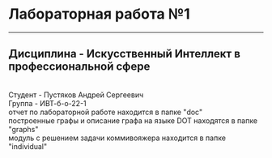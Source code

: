 # Лабораторная работа №1
---
## Дисциплина - Искусственный Интеллект в профессиональной сфере
<br>
Студент - Пустяков Андрей Сергеевич
<br>
Группа - ИВТ-б-о-22-1
<br>
отчет по лабораторной работе находится в папке "doc"
<br>
построенные графы и описание графа на языке DOT находятся в папке "graphs"
<br>
модуль с решением задачи коммивояжера находится в папке "individual"
